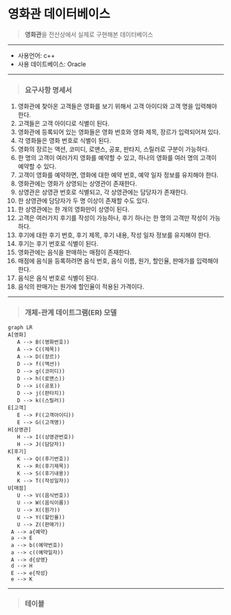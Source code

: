 # 영화관 데이터베이스
> **영화관**을 전산상에서 실제로 구현해본 데이터베이스
___
* 사용언어: c++
* 사용 데이트베이스: Oracle
___
>### 요구사항 명세서

1. 영화관에 찾아온 고객들은 영화를 보기 위해서 고객 아이디와 고객 명을 입력해야 한다.
2. 고객들은 고객 아이디로 식별이 된다.
3. 영화관에 등록되어 있는 영화들은 영화 번호와 영화 제목, 장르가 입력되어져 있다.
4. 각 영화들은 영화 번호로 식별이 된다.
5. 영화의 장르는 액션, 코미디, 로맨스, 공포, 판타지, 스릴러로 구분이 가능하다.
6. 한 명의 고객이 여러가지 영화를 예약할 수 있고, 하나의 영화를 여러 명의 고객이 예약할 수 있다.
7. 고객이 영화를 예약하면, 영화에 대한 예약 번호, 예약 일자 정보를 유지해야 한다.
8. 영화관에는 영화가 상영되는 상영관이 존재한다.
9. 상영관은 상영관 번호로 식별되고, 각 상영관에는 담당자가 존재한다.
10. 한 상영관에 담당자가 두 명 이상이 존재할 수도 있다.
11. 한 상영관에는 한 개의 영화만이 상영이 된다.
12. 고객은 여러가지 후기를 작성이 가능하나, 후기 하나는 한 명의 고객만 작성이 가능하다.
13. 후기에 대한 후기 번호, 후기 제목, 후기 내용, 작성 일자 정보를 유지해야 한다.
14. 후기는 후기 번호로 식별이 된다. 
15. 영화관에는 음식을 판매하는 매점이 존재한다.
16. 매점에 음식을 등록하려면 음식 번호, 음식 이름, 원가, 할인율, 판매가를 입력해야 한다.
17. 음식은 음식 번호로 식별이 된다.
18. 음식의 판매가는 원가에 할인율이 적용된 가격이다.
___
>### 개체-관계 데이트그램(ER) 모델

```mermaid
graph LR
A[영화]
   A --> B((영화번호))
   A --> C((제목))
   A --> D((장르))
   D --> f((액션))
   D --> g((코미디))
   D --> h((로맨스))
   D --> i((공포))
   D --> j((판타지))
   D --> k((스릴러))
E[고객]
   E --> F((고객아이디))
   E --> G((고객명))
H[상영관]
   H --> I((상영관번호))
   H --> J((담당자))
K[후기]
   K --> Q((후기번호))
   K --> R((후기제목))
   K --> S((후기내용))
   K --> T((작성일자))
U[매점]
   U --> V((음식번호))
   U --> W((음식이름))
   U --> X((원가))
   U --> Y((할인율))
   U --> Z((판매가))
 A --> a{예약}
 a --> E
 a --> b((예약번호))
 a --> c((예약일자))
 A --> d{상영}
 d --> H
 E --> e{작성}
 e --> K

```
___
>### 테이블
